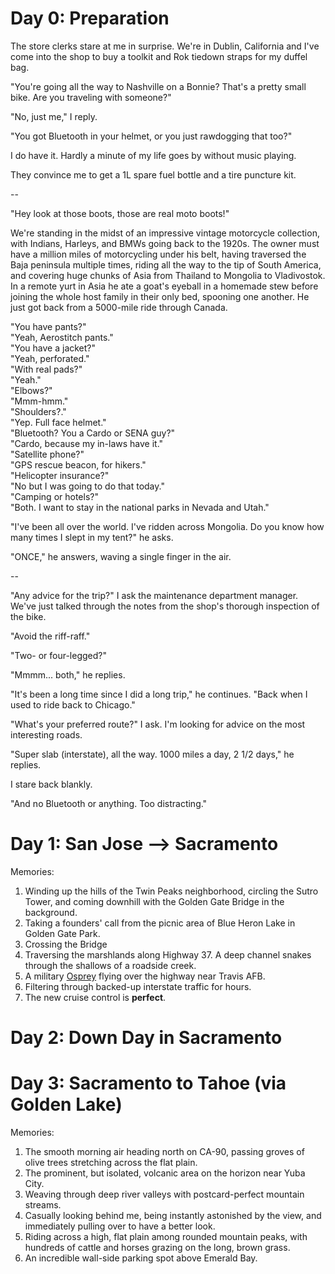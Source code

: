 # Day 0: Preparation
The store clerks stare at me in surprise. We're in Dublin, California and I've come into the shop to buy a toolkit and Rok tiedown straps for my duffel bag.

"You're going all the way to Nashville on a Bonnie? That's a pretty small bike. Are you traveling with someone?"

"No, just me," I reply.

"You got Bluetooth in your helmet, or you just rawdogging that too?"

I do have it. Hardly a minute of my life goes by without music playing. 

They convince me to get a 1L spare fuel bottle and a tire puncture kit.

--

"Hey look at those boots, those are real moto boots!"

We're standing in the midst of an impressive vintage motorcycle collection, with Indians, Harleys, and BMWs going back to the 1920s. The owner must have a million miles of motorcycling under his belt, having traversed the Baja peninsula multiple times, riding all the way to the tip of South America, and covering huge chunks of Asia from Thailand to Mongolia to Vladivostok. In a remote yurt in Asia he ate a goat's eyeball in a homemade stew before joining the whole host family in their only bed, spooning one another. He just got back from a 5000-mile ride through Canada.

"You have pants?"<br/>
"Yeah, Aerostitch pants."<br/>
"You have a jacket?"<br/>
"Yeah, perforated."<br/>
"With real pads?"<br/>
"Yeah."<br/>
"Elbows?"<br/>
"Mmm-hmm."<br/>
"Shoulders?."<br/>
"Yep. Full face helmet."<br/>
"Bluetooth? You a Cardo or SENA guy?"<br/>
"Cardo, because my in-laws have it."<br/>
"Satellite phone?"<br/>
"GPS rescue beacon, for hikers."<br/>
"Helicopter insurance?"<br/>
"No but I was going to do that today."<br/>
"Camping or hotels?"<br/>
"Both. I want to stay in the national parks in Nevada and Utah."<br/>

"I've been all over the world. I've ridden across Mongolia. Do you know how many times I slept in my tent?" he asks.

"ONCE," he answers, waving a single finger in the air. 

--

"Any advice for the trip?" I ask the maintenance department manager. We've just talked through the notes from the shop's thorough inspection of the bike.

"Avoid the riff-raff."

"Two- or four-legged?"

"Mmmm... both," he replies.

"It's been a long time since I did a long trip," he continues. "Back when I used to ride back to Chicago."

"What's your preferred route?" I ask. I'm looking for advice on the most interesting roads.

"Super slab (interstate), all the way. 1000 miles a day, 2 1/2 days," he replies.

I stare back blankly.

"And no Bluetooth or anything. Too distracting."

# Day 1: San Jose --> Sacramento
Memories:
1. Winding up the hills of the Twin Peaks neighborhood, circling the Sutro Tower, and coming downhill with the Golden Gate Bridge in the background.
2. Taking a founders' call from the picnic area of Blue Heron Lake in Golden Gate Park.
3. Crossing the Bridge
4. Traversing the marshlands along Highway 37. A deep channel snakes through the shallows of a roadside creek.
5. A military [Osprey](https://en.wikipedia.org/wiki/Bell_Boeing_V-22_Osprey) flying over the highway near Travis AFB.
5. Filtering through backed-up interstate traffic for hours.
6. The new cruise control is **perfect**.

# Day 2: Down Day in Sacramento


# Day 3: Sacramento to Tahoe (via Golden Lake)
Memories:
1. The smooth morning air heading north on CA-90, passing groves of olive trees stretching across the flat plain.
2. The prominent, but isolated, volcanic area on the horizon near Yuba City.
3. Weaving through deep river valleys with postcard-perfect mountain streams.
4. Casually looking behind me, being instantly astonished by the view, and immediately pulling over to have a better look.
5. Riding across a high, flat plain among rounded mountain peaks, with hundreds of cattle and horses grazing on the long, brown grass.
6. An incredible wall-side parking spot above Emerald Bay.
